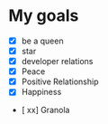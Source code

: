 # My goals
- [x] be a queen
- [x] star
- [x] developer relations
- [x] Peace
- [x] Positive Relationship 
- [x] Happiness
- [ xx] Granola
